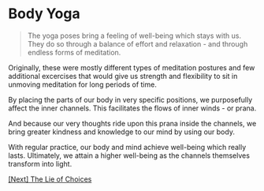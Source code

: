 # Body Yoga

> The yoga poses bring a feeling of well-being which stays with us. They do so through a balance of effort and relaxation - and through endless forms of meditation.

Originally, these were mostly different types of meditation postures and few additional excercises that would give us strength and flexibility to sit in unmoving meditation for long periods of time.

By placing the parts of our body in very specific positions, we purposefully affect the inner channels. This facilitates the flows of inner winds - or prana.

And because our very thoughts ride upon this prana inside the channels, we bring greater kindness and knowledge to our mind by using our body.

With regular practice, our body and mind achieve well-being which really lasts. Ultimately, we attain a higher well-being as the channels themselves transform into light.

[\[Next\] The Lie of Choices](/content/53-the-lie-of-choices.md)
